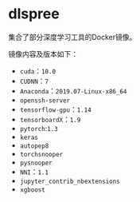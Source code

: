 # dlspree

集合了部分深度学习工具的Docker镜像。

镜像内容及版本如下：

+ `cuda`：`10.0`
+ `CUDNN`：`7`
+ `Anaconda`：`2019.07-Linux-x86_64`
+ `openssh-server`
+ `tensorflow-gpu`：`1.14`
+ `tensorboardX`：`1.9`
+ `pytorch`:`1.3`
+ `keras`
+ `autopep8`
+ `torchsnooper`
+ `pysnooper`
+ `NNI`：`1.1`
+ `jupyter_contrib_nbextensions` 
+ `xgboost`